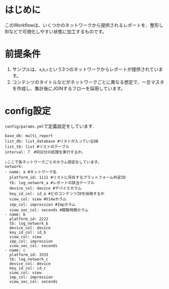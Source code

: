 # はじめに
このWorkflowは、いくつかのネットワークから提供されるレポートを、整形しBIなどで可視化しやすい状態に加工するものです。

# 前提条件
1. サンプルは、`a`,`b`,`c`という3つのネットワークからレポートが提供されています。  
1. コンテンツのタイトルなどがネットワークごとに異なる想定で、一旦マスタを作成し、集計後にJOINするフローを採用しています。  

# config設定
`config/params.yml`で定義設定をしています.  

```
base_db: multi_report
list_db: list_database #リストが入っているDB
list_tb: list #リストのテーブル
interval: 7　#何日分の処理を実行するか。

↓ここで各ネットワークごとのカラム設定をしています。
network:
- name: a #ネットワーク名
  platform_id: 1111 #リストに存在するプラットフォーム判定ID
  tb: log_network_a #レポートの該当テーブル
  device_col: device #デバイスカラム
  key_id_col: id_a #どのコンテンツIDを採用するか
  view_col: view #Viewカラム
  imp_col: impression #Impカラム
  view_sec_col: seconds #閲覧時間カラム
- name: b
  platform_id: 2222
  tb: log_network_b
  device_col: device
  key_id_col: id_b
  view_col: view
  imp_col: impression
  view_sec_col: seconds
- name: c
  platform_id: 3333
  tb: log_network_c
  device_col: device
  key_id_col: id_c
  view_col: view
  imp_col: impression
  view_sec_col: seconds
```
